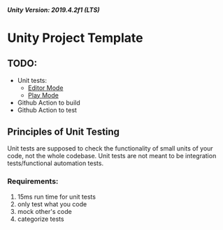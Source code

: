 ##### Unity Version: 2019.4.2f1 (LTS)

# Unity Project Template

## TODO:

* Unit tests:
  - [Editor Mode](https://medium.com/xrpractices/practical-unit-testing-in-unity3d-f8d5f777c5db)
  - [Play  Mode](https://medium.com/xrpractices/practical-playmode-testing-in-unity3d-5ea455bf28b0)
* Github Action to build
* Github Action to test

## Principles of Unit Testing

Unit tests are supposed to check the functionality of small units of your code, not the whole codebase. Unit tests are not meant to be integration tests/functional automation tests.

### Requirements:
1. 15ms run time for unit tests
2. only test what you code
3. mock other's code
4. categorize tests 
